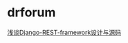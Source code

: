 # drforum

[浅谈Django-REST-framework设计与源码](http://yindongliang.com/2017/04/20/talk-about-django-rest-framework)
